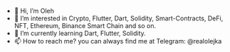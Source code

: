 - 👋 Hi, I’m Oleh
- 👀 I’m interested in Crypto, Flutter, Dart, Solidity, Smart-Contracts, DeFi, NFT, Ethereum, Binance Smart Chain and so on.
- 🌱 I’m currently learning Dart, Flutter, Solidity.
- 📫 How to reach me? you can always find me at Telegram: @realolejka

<!---
realolejka/realolejka is a ✨ special ✨ repository because its `README.md` (this file) appears on your GitHub profile.
You can click the Preview link to take a look at your changes.
--->
